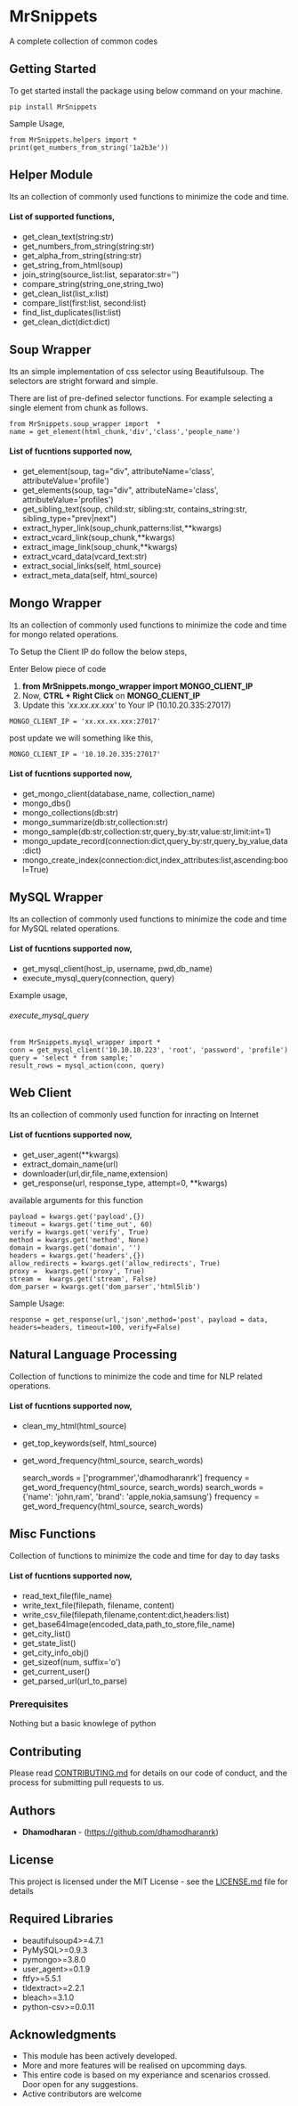 # MrSnippets

A complete collection of common codes

## Getting Started

To get started install the package using below command on your machine.

`pip install MrSnippets`

Sample Usage,

    from MrSnippets.helpers import *
    print(get_numbers_from_string('1a2b3e'))

## Helper Module

Its an collection of commonly used functions to minimize the code and time.

#### List of supported functions,
- get_clean_text(string:str)
- get_numbers_from_string(string:str)
- get_alpha_from_string(string:str)
- get_string_from_html(soup)
- join_string(source_list:list, separator:str='')
- compare_string(string_one,string_two)
- get_clean_list(list_x:list)
- compare_list(first:list, second:list)
- find_list_duplicates(list:list)
- get_clean_dict(dict:dict)

## Soup Wrapper

Its an simple implementation of css selector using Beautifulsoup. The selectors are stright forward and simple.

There are list of pre-defined selector functions. For example selecting a single element from chunk as follows.

    from MrSnippets.soup_wrapper import  *
    name = get_element(html_chunk,'div','class','people_name')

#### List of fucntions supported now,

- get_element(soup, tag="div", attributeName='class', attributeValue='profile')
- get_elements(soup, tag="div", attributeName='class', attributeValue='profiles')
- get_sibling_text(soup, child:str, sibling:str, contains_string:str, sibling_type="prev|next")
- extract_hyper_link(soup_chunk,patterns:list,**kwargs)
- extract_vcard_link(soup_chunk,**kwargs)
- extract_image_link(soup_chunk,**kwargs)
- extract_vcard_data(vcard_text:str)
- extract_social_links(self, html_source)
- extract_meta_data(self, html_source)

## Mongo Wrapper
Its an collection of commonly used functions to minimize the code and time for mongo related operations.

To Setup the Client IP do follow the below steps,

Enter Below piece of code

1. **from MrSnippets.mongo_wrapper import MONGO_CLIENT_IP**
2. Now, **CTRL + Right Click** on **MONGO_CLIENT_IP**
3. Update this *'xx.xx.xx.xxx'* to Your IP (10.10.20.335:27017)

`MONGO_CLIENT_IP = 'xx.xx.xx.xxx:27017'`

post update we will something like this,

`MONGO_CLIENT_IP = '10.10.20.335:27017'`

#### List of fucntions supported now,

- get_mongo_client(database_name, collection_name)
- mongo_dbs()
- mongo_collections(db:str)
- mongo_summarize(db:str,collection:str)
- mongo_sample(db:str,collection:str,query_by:str,value:str,limit:int=1)
- mongo_update_record(connection:dict,query_by:str,query_by_value,data:dict)
- mongo_create_index(connection:dict,index_attributes:list,ascending:bool=True)

## MySQL Wrapper

Its an collection of commonly used functions to minimize the code and time for MySQL related operations.

#### List of fucntions supported now,

- get_mysql_client(host_ip, username, pwd,db_name)
- execute_mysql_query(connection, query)

Example usage,

###### execute_mysql_query

    from MrSnippets.mysql_wrapper import *
	conn = get_mysql_client('10.10.10.223', 'root', 'password', 'profile')
    query = 'select * from sample;'
    result_rows = mysql_action(conn, query)

## Web Client

Its an collection of commonly used function for inracting on Internet

#### List of fucntions supported now,

- get_user_agent(**kwargs)
- extract_domain_name(url)
- downloader(url,dir,file_name,extension)
- get_response(url, response_type, attempt=0, **kwargs)

available  arguments  for this function

    payload = kwargs.get('payload',{})
    timeout = kwargs.get('time_out', 60)
    verify = kwargs.get('verify', True)
    method = kwargs.get('method', None)
    domain = kwargs.get('domain', '')
    headers = kwargs.get('headers',{})
    allow_redirects = kwargs.get('allow_redirects', True)
    proxy =  kwargs.get('proxy', True)
    stream =  kwargs.get('stream', False)
    dom_parser = kwargs.get('dom_parser','html5lib')

Sample Usage:

    response = get_response(url,'json',method='post', payload = data, headers=headers, timeout=100, verify=False)

## Natural Language Processing

Collection of  functions to minimize the code and time for NLP related operations.

#### List of fucntions supported now,

- clean_my_html(html_source)
- get_top_keywords(self, html_source)
- get_word_frequency(html_source, search_words)


    search_words = ['programmer','dhamodharanrk']
    frequency = get_word_frequency(html_source, search_words)
    search_words = {'name': 'john,ram', 'brand': 'apple,nokia,samsung'}
    frequency = get_word_frequency(html_source, search_words)

## Misc Functions

Collection of  functions to minimize the code and time for day to day tasks

#### List of fucntions supported now,

- read_text_file(file_name)
- write_text_file(filepath, filename, content)
- write_csv_file(filepath,filename,content:dict,headers:list)
- get_base64Image(encoded_data,path_to_store,file_name)
- get_city_list()
- get_state_list()
- get_city_info_obj()
- get_sizeof(num, suffix='o')
- get_current_user()
- get_parsed_url(url_to_parse)

### Prerequisites

Nothing but a basic knowlege of python

## Contributing

Please read [CONTRIBUTING.md](https://github.com/dhamodharanrk/MrSnippets/blob/master/CONTRIBUTING.md) for details on our code of conduct, and the process for submitting pull requests to us.

## Authors

* **Dhamodharan** - (https://github.com/dhamodharanrk)

## License

This project is licensed under the MIT License - see the [LICENSE.md](LICENSE.md) file for details

## Required Libraries

- beautifulsoup4>=4.7.1
- PyMySQL>=0.9.3
- pymongo>=3.8.0
- user_agent>=0.1.9
- ftfy>=5.5.1
- tldextract>=2.2.1
- bleach>=3.1.0
- python-csv>=0.0.11

## Acknowledgments

* This module has been actively developed.
* More and more features will be realised on upcomming days.
* This entire code is based on my experiance and scenarios crossed.   Door open for any suggestions.
* Active contributors are welcome